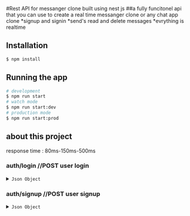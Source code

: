 #Rest API for messanger clone built using nest js 
##a fully funcitonel api that you can use to create a real time messanger clone or any chat app clone 
*signup and signin
*send's read and delete messages
*evrything is realtime

## Installation
```bash
$ npm install
```
## Running the app
```bash
# development
$ npm run start
# watch mode
$ npm run start:dev
# production mode
$ npm run start:prod
```
## about this project
response time : 80ms-150ms-500ms

### auth/login  //POST user login
<details>
<summary><code>Json Object</code></summary>

{
    login : {
    Username: string;
    Password: string // min length 8
    }
}

</details>

### auth/signup  //POST user signup
<details>
<summary><code>Json Object</code></summary>
```json
{
    Signup : {
    Name : string ;
    Username: string;
    Password: string
    } 
}

</details>
